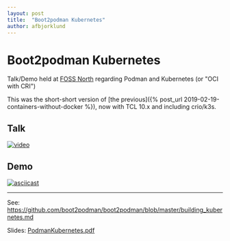 ```yaml
---
layout: post
title:  "Boot2podman Kubernetes"
author: afbjorklund
---
```


# Boot2podman Kubernetes

Talk/Demo held at [FOSS North](http://foss-north.se) regarding Podman and Kubernetes (or "OCI with CRI")

This was the short-short version of [the previous]({% post_url 2019-02-19-containers-without-docker %}), now with TCL 10.x and including crio/k3s.

## Talk

[![video](https://img.youtube.com/vi/3E2AYEX9vT8/0.jpg)](https://www.youtube.com/watch?v=3E2AYEX9vT8&start=600&end=1200)

## Demo

[![asciicast](https://asciinema.org/a/caIfEd2CsaLnBwzZXIdT1SFdX.svg)](https://asciinema.org/a/caIfEd2CsaLnBwzZXIdT1SFdX)

----

See: <https://github.com/boot2podman/boot2podman/blob/master/building_kubernetes.md>

Slides: [PodmanKubernetes.pdf](/assets/PodmanKubernetes.pdf)
